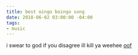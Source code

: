 ```yaml
---
title: best oingo boingo song
date: 2018-06-02 03:00:00 -04:00
tags:
- music
---
```


i swear to god if you disagree ill kill ya weehee
[oof](https://www.youtube.com/watch?v=hxOnbpWVELU)